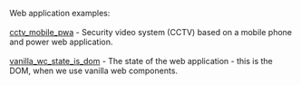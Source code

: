 Web application examples:
<br/><br/>
<a href="/cctv_mobile_pwa/">cctv_mobile_pwa</a> - Security video system (CCTV) based on a mobile phone and power web application.
<br/><br/>
<a href="/vanilla_wc_state_is_dom/">vanilla_wc_state_is_dom</a> - The state of the web application - this is the DOM, when we use vanilla web components.